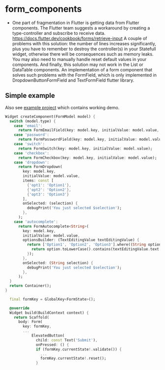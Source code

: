 # form_components

- One part of fragmentation in Flutter is getting data from Flutter components.
  The Flutter team suggests a workaround by creating a type-controller and subscribe to receive data.
  https://docs.flutter.dev/cookbook/forms/retrieve-input
  A couple of problems with this solution: the number of lines increases significantly,
  plus you have to remember to destroy the controller(s) in your Statefull widget,
  otherwise there will be consequences such as memory leaks.
  You may also need to manually handle reset default values in your components. 
  And finally, this solution may not work in the List or DataTable components.
  An implementation of a form component that solves such problems with the FormField,
  which is only implemented in DropdownButtonFormField and TextFormField flutter library.

## Simple example

Also see [example project](https://github.com/dgofman/form_components/blob/master/test/main.dart) which contains working demo.

```dart
Widget createComponent(FormModel model) {
  switch (model.type) {
    case 'email':
      return FormEmailField(key: model.key, initialValue: model.value, validator: model.validator);
    case 'password':
      return FormPasswordField(key: model.key, initialValue: model.value, validator: model.validator);
    case 'switch':
      return FormSwitch(key: model.key, initialValue: model.value);
    case 'checkbox':
      return FormCheckbox(key: model.key, initialValue: model.value);
    case 'dropdown':
      return FormDropdown(
        key: model.key,
        initialValue: model.value,
        items: const [
          {'opt1': 'Option1'},
          {'opt2': 'Option2'},
          {'opt3': 'Option3'}
        ],
        onSelected: (selection) {
          debugPrint('You just selected $selection');
        },
      );
    case 'autocomplete':
      return FormAutocomplete<String>(
        key: model.key,
        initialValue: model.value,
        optionsBuilder: (TextEditingValue textEditingValue) {
          return ['Option1', 'Option2', 'Option3'].where((String option) {
            return option.toLowerCase().contains(textEditingValue.text.toLowerCase());
          });
        },
        onSelected: (String selection) {
          debugPrint('You just selected $selection');
        },
      );
  }
  return Container();
}
```
```dart
  final formKey = GlobalKey<FormState>();

  @override
  Widget build(BuildContext context) {
    return Scaffold(
      body: Form(
        key: formKey,
        ...
            ElevatedButton(
              child: const Text('Submit'),
              onPressed: () {
              if (formKey.currentState!.validate()) {
                ...
                formKey.currentState!.reset();
              }
```